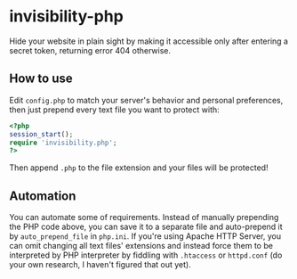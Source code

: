 # invisibility-php
Hide your website in plain sight by making it accessible only after entering a secret token, returning error 404 otherwise.

## How to use
Edit `config.php` to match your server's behavior and personal preferences, then just prepend every text file you want to protect with:
```php
<?php
session_start();
require 'invisibility.php';
?>
```
Then append `.php` to the file extension and your files will be protected!

## Automation
You can automate some of requirements. Instead of manually prepending the PHP code above, you can save it to a separate file
and auto-prepend it by `auto_prepend_file` in `php.ini`. If you're using Apache HTTP Server, you can omit changing all text files' extensions
and instead force them to be interpreted by PHP interpreter by fiddling with `.htaccess` or `httpd.conf` (do your own research, I haven't figured that out yet).
